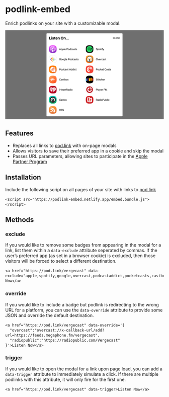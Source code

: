 # podlink-embed
Enrich podlinks on your site with a customizable modal.

<picture>
  <source media="(prefers-color-scheme: dark)" srcset="demo-dark.png">
  <source media="(prefers-color-scheme: light)" srcset="demo-light.png">
  <img alt="demo image" src="demo-light.png">
</picture>

## Features
* Replaces all links to [pod.link](https://pod.link) with on-page modals
* Allows visitors to save their preferred app in a cookie and skip the modal
* Passes URL parameters, allowing sites to participate in the [Apple Partner Program](https://performance-partners.apple.com/)

## Installation
Include the following script on all pages of your site with links to [pod.link](https://pod.link)
```
<script src="https://podlink-embed.netlify.app/embed.bundle.js"></script>
```

## Methods
### exclude
If you would like to remove some badges from appearing in the modal for a link, list them within a `data-exclude` attribute seperated by commas. If the user’s preferred app (as set in a browser cookie) is excluded, then those visitors will be forced to select a different destination.
```
<a href="https://pod.link/vergecast" data-exclude="apple,spotify,google,overcast,podcastaddict,pocketcasts,castbox,stitcher,iheartradio,playerfm,castro,radiopublic,rss">Listen Now</a>
```

### override
If you would like to include a badge but podlink is redirecting to the wrong URL for a platform, you can use the `data-override` attribute to provide some JSON and override the default destination.
```
<a href="https://pod.link/vergecast" data-override='{
  "overcast":"overcast://x-callback-url/add?url=https://feeds.megaphone.fm/vergecast",
  "radiopublic":"https://radiopublic.com/Vergecast"
}'>Listen Now</a>
```

### trigger
If you would like to open the modal for a link upon page load, you can add a `data-trigger` attribute to immediately simulate a click. If there are multiple podlinks with this attribute, it will only fire for the first one.

```
<a href="https://pod.link/vergecast" data-trigger>Listen Now</a>
```
